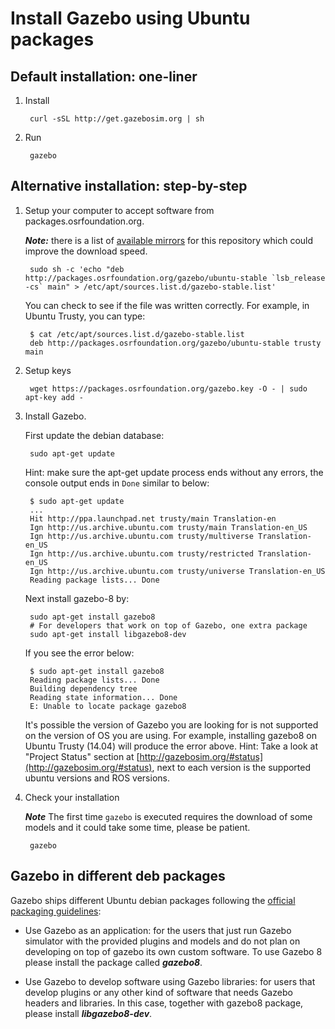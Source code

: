# Install Gazebo using Ubuntu packages

## Default installation: one-liner

1. Install

        curl -sSL http://get.gazebosim.org | sh

2. Run

        gazebo

## Alternative installation: step-by-step

1. Setup your computer to accept software from packages.osrfoundation.org.

    ***Note:*** there is a list of [available mirrors](https://github.com/osrf/gazebo/wiki/gazebo_mirrors) for this repository which could improve the download speed.

        sudo sh -c 'echo "deb http://packages.osrfoundation.org/gazebo/ubuntu-stable `lsb_release -cs` main" > /etc/apt/sources.list.d/gazebo-stable.list'

    You can check to see if the file was written correctly. For example, in Ubuntu Trusty, you can type:

        $ cat /etc/apt/sources.list.d/gazebo-stable.list
        deb http://packages.osrfoundation.org/gazebo/ubuntu-stable trusty main

1. Setup keys

        wget https://packages.osrfoundation.org/gazebo.key -O - | sudo apt-key add -

1. Install Gazebo.

    First update the debian database:

        sudo apt-get update

    Hint: make sure the apt-get update process ends without any errors, the console output ends in `Done` similar to below:

        $ sudo apt-get update
        ...
        Hit http://ppa.launchpad.net trusty/main Translation-en
        Ign http://us.archive.ubuntu.com trusty/main Translation-en_US
        Ign http://us.archive.ubuntu.com trusty/multiverse Translation-en_US
        Ign http://us.archive.ubuntu.com trusty/restricted Translation-en_US
        Ign http://us.archive.ubuntu.com trusty/universe Translation-en_US
        Reading package lists... Done

    Next install gazebo-8 by:

        sudo apt-get install gazebo8
        # For developers that work on top of Gazebo, one extra package
        sudo apt-get install libgazebo8-dev

    If you see the error below:

        $ sudo apt-get install gazebo8
        Reading package lists... Done
        Building dependency tree
        Reading state information... Done
        E: Unable to locate package gazebo8

    It's possible the version of Gazebo you are looking for is not supported on the version of OS you are using.
    For example, installing gazebo8 on Ubuntu Trusty (14.04) will produce the error above.
    Hint: Take a look at "Project Status" section at [http://gazebosim.org/#status](http://gazebosim.org/#status), next to each version is the supported ubuntu versions and ROS versions.


1. Check your installation

    ***Note*** The first time `gazebo` is executed requires the download of some models and it could take some time, please be patient.

        gazebo

## Gazebo in different deb packages

Gazebo ships different Ubuntu debian packages following the [official packaging
guidelines](https://www.debian.org/doc/manuals/maint-guide/):

 * Use Gazebo as an application: for the users that just run Gazebo simulator
   with the provided plugins and models and do not plan on developing on top of
   gazebo its own custom software. To use Gazebo 8 please install the package
   called ***gazebo8***.

 * Use Gazebo to develop software using Gazebo libraries: for users that
   develop plugins or any other kind of software that needs Gazebo headers and
   libraries. In this case, together with gazebo8 package, please install
   ***libgazebo8-dev***.
